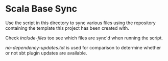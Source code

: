# Scala Base Sync

Use the script in this directory to sync various files using the repository containing the template this project has been created with.

Check _include-files_ too see which files are sync'd when running the script.

_no-dependency-updates.txt_ is used for comparison to determine whether or not sbt plugin updates are available.